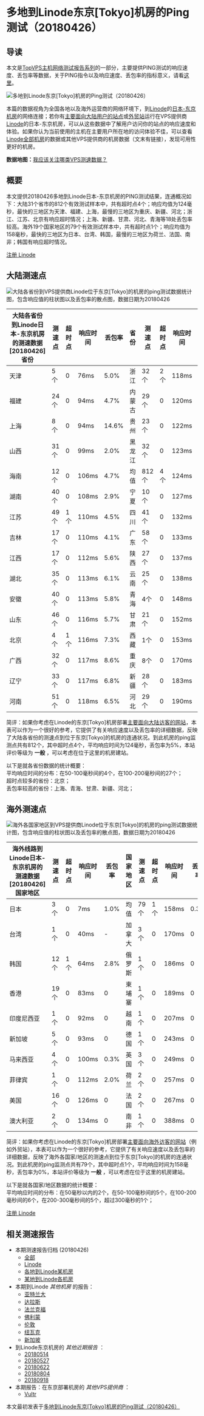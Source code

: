 #  多地到Linode东京[Tokyo]机房的Ping测试（20180426） 

## 导读

本文是[TopVPS主机网络测试报告系列](https://vps123.top/pingtest)的一部分，主要提供PING测试的响应速度、丢包率等数据，关于PING指令以及响应速度、丢包率的指标意义，请看[这里](https://vps123.top/what-is-ping.html)。

![多地到Linode东京\[Tokyo\]机房的Ping测试（20180426）](/images/thumbnails/to_linode_Tokyo.png)

本篇的数据视角为全国各地以及海外运营商的网络环境下，到[Linode](https://vps123.top/go/linode)的[日本-东京机房](https://vps123.top/linode-facilities.html#tokyo)的网络连接；若你有[主要面向大陆用户的站点](https://vps123.top/website-for-mainland-users.html)或[外贸站](https://vps123.top/website-for-internation-trade.html)运行在VPS提供商[Linode](https://vps123.top/go/linode)的日本-东京机房，可以从这些数据中了解用户访问你的站点的响应速度和体验。如果你认为当前使用的主机在主要用户所在地的访问体验不佳，可以查看[Linode全部机房](/linode/isp/china/20180426-linode-isp-china.md)的数据或其他VPS提供商的机房数据（文末有链接），发现可用性更好的机房。

**数据地图：**[我应该关注哪类VPS测速数据？](https://vps123.top/find-pingtest-data-you-need.html)

## 概要

本文提供20180426多地到Linode日本-东京机房的PING测试结果，连通概况如下：大陆31个省市的812个有效测试样本中，共有超时点4个；响应均值为124毫秒，最快的三地区为天津、福建、上海，最慢的三地区为重庆、新疆、河北；浙江、江苏、北京有响应超时情况；上海、新疆、甘肃、河北、青海等18处丢包率较高。海外19个国家地区的79个有效测试样本中，共有超时点1个；响应均值为158毫秒，最快的三地区为日本、台湾、韩国，最慢的三地区为荷兰、法国、南非；韩国有响应超时情况。

[注册 Linode](https://vps123.top/go/linode/_btn1)

## 大陆测速点

![大陆各省份到VPS提供商Linode位于东京\[Tokyo\]的机房的ping测试数据统计图，包含响应值的柱状图以及丢包率的散点图，数据日期为20180426](/images/pingtests/linode_20180426/plot_idc_linode_japan-tokyo_20180426_mainland.png)

大陆各省份到Linode日本-东京机房的测速数据 [20180426] 省份 | 测速点 | 超时点 | 响应时间 | 丢包率 | 省份 | 测速点 | 超时点 | 响应时间 | 丢包率  
---|---|---|---|---|---|---|---|---|---  
天津 | 5个 | 0 | 76ms | 5.0% | 浙江 | 32个 | 2个 | 118ms | 5.9%  
福建 | 24个 | 0 | 94ms | 4.7% | 内蒙古 | 29个 | 0 | 120ms | 3.8%  
上海 | 8个 | 0 | 94ms | 14.6% | 贵州 | 23个 | 0 | 122ms | 6.3%  
山西 | 31个 | 0 | 99ms | 2.0% | 黑龙江 | 32个 | 0 | 123ms | 5.0%  
海南 | 12个 | 0 | 106ms | 4.7% | 均值 | 812个 | 4个 | 124ms | 5.8%  
湖南 | 40个 | 0 | 108ms | 2.9% | 宁夏 | 10个 | 0 | 127ms | 7.2%  
江苏 | 49个 | 1个 | 110ms | 4.5% | 四川 | 41个 | 0 | 132ms | 7.3%  
吉林 | 17个 | 0 | 110ms | 4.1% | 广东 | 58个 | 0 | 133ms | 2.0%  
江西 | 17个 | 0 | 112ms | 5.6% | 陕西 | 27个 | 0 | 137ms | 4.3%  
湖北 | 35个 | 0 | 113ms | 6.1% | 云南 | 25个 | 0 | 138ms | 5.4%  
安徽 | 40个 | 0 | 113ms | 5.8% | 青海 | 4个 | 0 | 148ms | 10.0%  
山东 | 46个 | 0 | 116ms | 5.7% | 甘肃 | 21个 | 0 | 152ms | 11.1%  
北京 | 4个 | 1个 | 116ms | 7.3% | 西藏 | 1个 | 0 | 153ms | 0  
广西 | 32个 | 0 | 117ms | 8.6% | 重庆 | 8个 | 0 | 170ms | 4.3%  
辽宁 | 33个 | 0 | 117ms | 6.8% | 新疆 | 28个 | 0 | 183ms | 11.3%  
河南 | 51个 | 0 | 118ms | 6.5% | 河北 | 29个 | 0 | 190ms | 10.6%  
  
简评：如果你考虑在Linode的东京[Tokyo]机房部署[主要面向大陆访客的网站](website-for-mainland-users.html)，本表可以作为一个很好的参考，它提供了有关响应速度以及丢包率的详细数据，反映了大陆各省份的测速点到位于东京[Tokyo]的机房的连通状况。到此机房的ping监测点共有812个，其中超时点4个，平均响应时间为124毫秒，丢包率为5%，本站评价等级为 **一般** ，可以考虑在位于这里的机房建站。

以下是就各省份数据的统计概要：  
平均响应时间的分布：在50-100毫秒间的4个，在100-200毫秒间的27个；  
超时点较多的省份：北京；  
丢包率较高的省份：上海、青海、甘肃、新疆、河北；

## 海外测速点

![海外各国家地区到VPS提供商Linode位于东京\[Tokyo\]的机房的ping测试数据统计图，包含响应值的柱状图以及丢包率的散点图，数据日期为20180426](/images/pingtests/linode_20180426/plot_idc_linode_japan-tokyo_20180426_overseas.png)

海外线路到Linode日本-东京机房的测速数据 [20180426] 国家地区 | 测速点 | 超时点 | 响应时间 | 丢包率 | 国家地区 | 测速点 | 超时点 | 响应时间 | 丢包率  
---|---|---|---|---|---|---|---|---|---  
日本 | 3个 | 0 | 7ms | 1.0% | 均值 | 79个 | 1个 | 158ms | 0.3%  
台湾 | 1个 | 0 | 40ms | - | 加拿大 | 3个 | 0 | 170ms | 0  
韩国 | 12个 | 1个 | 64ms | 2.8% | 俄罗斯 | 1个 | 0 | 186ms | 0  
香港 | 19个 | 0 | 83ms | 0 | 柬埔寨 | 1个 | 0 | 189ms | 0  
印度尼西亚 | 1个 | 0 | 92ms | 0 | 越南 | 1个 | 0 | 207ms | 0  
新加坡 | 5个 | 0 | 93ms | 0 | 德国 | 1个 | 0 | 243ms | 0  
马来西亚 | 4个 | 0 | 100ms | 0.3% | 英国 | 3个 | 0 | 249ms | 0  
菲律宾 | 1个 | 0 | 112ms | 2.0% | 荷兰 | 2个 | 0 | 257ms | 0  
美国 | 16个 | 0 | 126ms | 0 | 法国 | 2个 | 0 | 267ms | 0  
澳大利亚 | 2个 | 0 | 134ms | 0 | 南非 | 1个 | 0 | 388ms | 0  
  
简评：如果你考虑在Linode的东京[Tokyo]机房部署[主要面向海外访客的网站](https://vps123.top/website-for-internation-trade.html)（例如外贸站），本表可以作为一个很好的参考，它提供了有关响应速度以及丢包率的详细数据，反映了海外各国家/地区的测速点到位于东京[Tokyo]的机房的连通状况。到此机房的ping监测点共有79个，其中超时点1个，平均响应时间为158毫秒，丢包率为0%，本站评价等级为 **一般** ，可以考虑在位于这里的机房建站。

以下是就各国家/地区数据的统计概要：  
平均响应时间的分布：在50毫秒以内的2个，在50-100毫秒间的5个，在100-200毫秒间的6个，在200-300毫秒间的5个，超过300毫秒的1个；

[注册 Linode](https://vps123.top/go/linode/_btn2)

## 相关测速报告

  * 本期测速报告归档 (20180426) 
    * [全部](https://vps123.top/pingtests/20180426 "本期各VPS提供商全部测速报告")
    * [Linode](https://vps123.top/pingtests/idc-linode/20180426 "本期Linode的全部测速报告")
    * [各地到Linode某机房](https://vps123.top/pingtests/idc-linode/isp-global/20180426 "以Linode某机房为关注对象的视角，横向比较大陆各省份、海外各国家地区")
    * [某地到Linode各机房](https://vps123.top/pingtests/idc-linode/facility-all/20180426 "以大陆某省份为关注对象的视角，横向比较Linode各机房")
  * 本期到Linode _其他机房_ 的报告： 
    * [亚特兰大](/linode/idc/atlanta/20180426-linode-idc-atlanta.md "多地到Linode亚特兰大机房的Ping测试 20180426")
    * [达拉斯](/linode/idc/dallas/20180426-linode-idc-dallas.md "多地到Linode达拉斯机房的Ping测试 20180426")
    * [法兰克福](/linode/idc/frankfurt/20180426-linode-idc-frankfurt.md "多地到Linode法兰克福机房的Ping测试 20180426")
    * [佛利蒙](/linode/idc/fremont/20180426-linode-idc-fremont.md "多地到Linode佛利蒙机房的Ping测试 20180426")
    * [伦敦](/linode/idc/london/20180426-linode-idc-london.md "多地到Linode伦敦机房的Ping测试 20180426")
    * [纽瓦克](/linode/idc/newark/20180426-linode-idc-newark.md "多地到Linode纽瓦克机房的Ping测试 20180426")
    * [新加坡](/linode/idc/singapore/20180426-linode-idc-singapore.md "多地到Linode新加坡机房的Ping测试 20180426")
  * 到Linode东京机房的 _其他近期报告_ ： 
    * [20180514](/linode/idc/tokyo/20180514-linode-idc-tokyo.md "多地到Linode东京机房的Ping测试 20180514")
    * [20180527](/linode/idc/tokyo/20180527-linode-idc-tokyo.md "多地到Linode东京机房的Ping测试 20180527")
    * [20180622](/linode/idc/tokyo/20180622-linode-idc-tokyo.md "多地到Linode东京机房的Ping测试 20180622")
    * [20180804](/linode/idc/tokyo/20180804-linode-idc-tokyo.md "多地到Linode东京机房的Ping测试 20180804")
    * [20180918](/linode/idc/tokyo/20180918-linode-idc-tokyo.md "多地到Linode东京机房的Ping测试 20180918")
  * 本期报告：在东京部署机房的 _其他VPS提供商_ ： 
    * [Vultr](/vultr/idc/tokyo/20180426-vultr-idc-tokyo.md "多地到Vultr东京机房的Ping测试 20180426")



本文最初发表于[多地到Linode东京[Tokyo]机房的Ping测试（20180426）](https://vps123.top/pingtest/20180426-linode-idc-tokyo.html)
